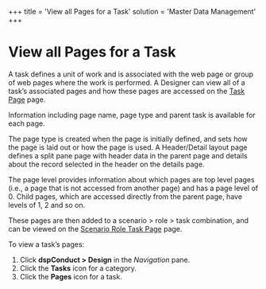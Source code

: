 +++
title = 'View all Pages for a Task'
solution = 'Master Data Management'
+++

# View all Pages for a Task

A task defines a unit of work and is associated with the web page or
group of web pages where the work is performed. A Designer can view all
of a task’s associated pages and how these pages are accessed on the
[Task Page](../Page_Desc/Task_Page_H) page.

Information including page name, page type and parent task is available
for each page.

The page type is created when the page is initially defined, and sets
how the page is laid out or how the page is used. A Header/Detail layout
page defines a split pane page with header data in the parent page and
details about the record selected in the header on the details page.

The page level provides information about which pages are top level
pages (i.e., a page that is not accessed from another page) and has a
page level of 0. Child pages, which are accessed directly from the
parent page, have levels of 1, 2 and so on.

These pages are then added to a scenario \> role \> task combination,
and can be viewed on the [Scenario Role Task
Page](../Page_Desc/Scenario_Role_Task_Page) page.

To view a task’s pages:

1.  Click <span style="font-weight: bold;">dspConduct \> Design</span>
    in the <span style="font-style: italic;">Navigation</span> pane.
2.  Click the <span style="font-weight: bold;">Tasks</span> icon for a
    category.
3.  Click the <span style="font-weight: bold;">Pages</span> icon for a
    task.
